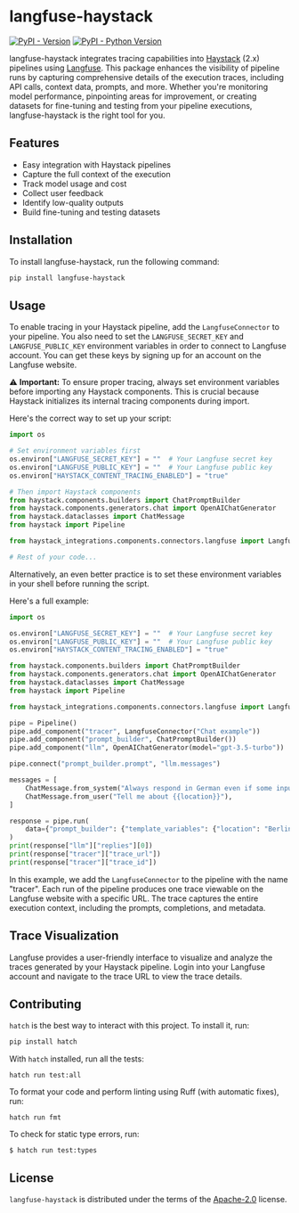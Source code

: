 # langfuse-haystack

[![PyPI - Version](https://img.shields.io/pypi/v/langfuse-haystack.svg)](https://pypi.org/project/langfuse-haystack)
[![PyPI - Python Version](https://img.shields.io/pypi/pyversions/langfuse-haystack.svg)](https://pypi.org/project/langfuse-haystack)

langfuse-haystack integrates tracing capabilities into [Haystack](https://github.com/deepset-ai/haystack) (2.x) pipelines using [Langfuse](https://langfuse.com/). 
This package enhances the visibility of pipeline runs by capturing comprehensive details of the execution traces, including API calls, context data, prompts, and more. 
Whether you're monitoring model performance, pinpointing areas for improvement, or creating datasets for fine-tuning and testing from your pipeline executions, langfuse-haystack is the right tool for you.

## Features

- Easy integration with Haystack pipelines
- Capture the full context of the execution
- Track model usage and cost
- Collect user feedback
- Identify low-quality outputs
- Build fine-tuning and testing datasets

## Installation

To install langfuse-haystack, run the following command:

```sh
pip install langfuse-haystack
```

## Usage

To enable tracing in your Haystack pipeline, add the `LangfuseConnector` to your pipeline.
You also need to set the `LANGFUSE_SECRET_KEY` and `LANGFUSE_PUBLIC_KEY` environment variables in order to connect to Langfuse account.
You can get these keys by signing up for an account on the Langfuse website.

⚠️ **Important:** To ensure proper tracing, always set environment variables before importing any Haystack components. 
This is crucial because Haystack initializes its internal tracing components during import.

Here's the correct way to set up your script:

```python
import os

# Set environment variables first
os.environ["LANGFUSE_SECRET_KEY"] = ""  # Your Langfuse secret key
os.environ["LANGFUSE_PUBLIC_KEY"] = ""  # Your Langfuse public key
os.environ["HAYSTACK_CONTENT_TRACING_ENABLED"] = "true"

# Then import Haystack components
from haystack.components.builders import ChatPromptBuilder
from haystack.components.generators.chat import OpenAIChatGenerator
from haystack.dataclasses import ChatMessage
from haystack import Pipeline

from haystack_integrations.components.connectors.langfuse import LangfuseConnector

# Rest of your code...
```

Alternatively, an even better practice is to set these environment variables in your shell before running the script.


Here's a full example:

```python
import os

os.environ["LANGFUSE_SECRET_KEY"] = ""  # Your Langfuse secret key
os.environ["LANGFUSE_PUBLIC_KEY"] = ""  # Your Langfuse public key
os.environ["HAYSTACK_CONTENT_TRACING_ENABLED"] = "true"

from haystack.components.builders import ChatPromptBuilder
from haystack.components.generators.chat import OpenAIChatGenerator
from haystack.dataclasses import ChatMessage
from haystack import Pipeline

from haystack_integrations.components.connectors.langfuse import LangfuseConnector

pipe = Pipeline()
pipe.add_component("tracer", LangfuseConnector("Chat example"))
pipe.add_component("prompt_builder", ChatPromptBuilder())
pipe.add_component("llm", OpenAIChatGenerator(model="gpt-3.5-turbo"))

pipe.connect("prompt_builder.prompt", "llm.messages")

messages = [
    ChatMessage.from_system("Always respond in German even if some input data is in other languages."),
    ChatMessage.from_user("Tell me about {{location}}"),
]

response = pipe.run(
    data={"prompt_builder": {"template_variables": {"location": "Berlin"}, "template": messages}}
)
print(response["llm"]["replies"][0])
print(response["tracer"]["trace_url"])
print(response["tracer"]["trace_id"])
```

In this example, we add the `LangfuseConnector` to the pipeline with the name "tracer". 
Each run of the pipeline produces one trace viewable on the Langfuse website with a specific URL. 
The trace captures the entire execution context, including the prompts, completions, and metadata.

## Trace Visualization

Langfuse provides a user-friendly interface to visualize and analyze the traces generated by your Haystack pipeline. 
Login into your Langfuse account and navigate to the trace URL to view the trace details.

## Contributing

`hatch` is the best way to interact with this project. To install it, run:
```sh
pip install hatch
```

With `hatch` installed, run all the tests:
```
hatch run test:all
```

To format your code and perform linting using Ruff (with automatic fixes), run:
```
hatch run fmt
```

To check for static type errors, run:

```console
$ hatch run test:types
```

## License

`langfuse-haystack` is distributed under the terms of the [Apache-2.0](https://spdx.org/licenses/Apache-2.0.html) license.
